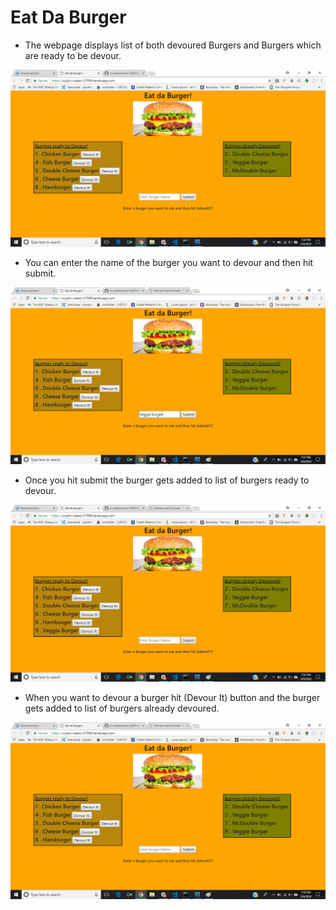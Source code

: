 # Eat Da Burger

* The webpage displays list of both devoured Burgers and Burgers which are ready to be devour.

![Alt text](/public/assets/etbp1.png?raw=true)

* You can enter the name of the burger you want to devour and then hit submit.

![Alt text](/public/assets/etbp2.png?raw=true)

* Once you hit submit the burger gets added to list of burgers ready to devour.

![Alt text](/public/assets/etbp3.png?raw=true)

* When you want to devour a burger hit (Devour It) button and the burger gets added to list of burgers already devoured.

![Alt text](/public/assets/etbp4.png?raw=true)
